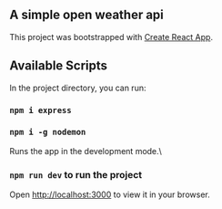 ## A simple open weather api


This project was bootstrapped with [Create React App](https://github.com/facebook/create-react-app).

## Available Scripts

In the project directory, you can run:

### `npm i express`
### `npm i -g nodemon`

Runs the app in the development mode.\
### `npm run dev` to run the project
Open [http://localhost:3000](http://localhost:3000) to view it in your browser.



